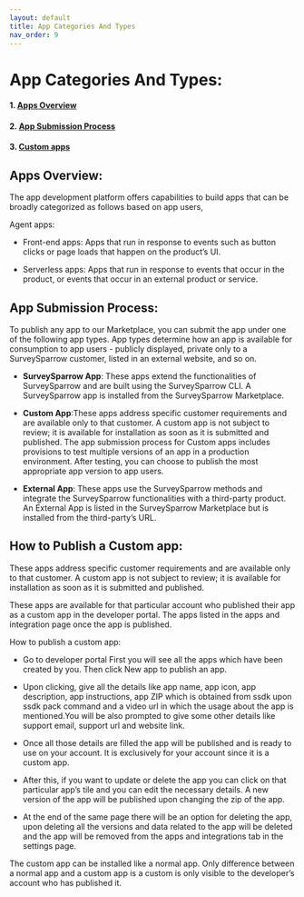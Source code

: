 ```yaml
---
layout: default
title: App Categories And Types
nav_order: 9
---
```



# **App Categories And Types:**


#### 1. [Apps Overview](#apps-overview)
#### 2. [App Submission Process](#app-submission-process)
#### 3. [Custom apps](#custom-apps)



## **Apps Overview:**

The app development platform offers capabilities to build apps that can be broadly categorized as follows based on app users,

Agent apps:

- Front-end apps: Apps that run in response to events such as button clicks or page loads that happen on the product’s UI.

- Serverless apps: Apps that run in response to events that occur in the product, or events that occur in an external product or service.

## **App Submission Process:**

To publish any app to our Marketplace, you can submit the app under one of the following app types. App types determine how an app is available for consumption to app users - publicly displayed, private only to a SurveySparrow customer, listed in an external website, and so on.

- **SurveySparrow App**: These apps extend the functionalities of SurveySparrow and are built using the SurveySparrow CLI. A SurveySparrow app is installed from the SurveySparrow Marketplace. 

- **Custom App**:These apps address specific customer requirements and are available only to that customer. A custom app is not subject to review; it is available for installation as soon as it is submitted and published. The app submission process for Custom apps includes provisions to test multiple versions of an app in a production environment. After testing, you can choose to publish the most appropriate app version to app users. 

- **External App**: These apps use the SurveySparrow methods and integrate the SurveySparrow functionalities with a third-party product. An External App is listed in the SurveySparrow Marketplace but is installed from the third-party’s URL.

## **How to Publish a Custom app:**

These apps address specific customer requirements and are available only to that customer. A custom app is not subject to review; it is available for installation as soon as it is submitted and published. 

These apps are available for that particular account who published their app as a custom app in the developer portal. The apps listed in the apps and integration page once the app is published.

How to publish a custom app:

- Go to developer portal First you will see all the apps which have been created by you. Then click New app to publish an app.

- Upon clicking, give all the details like app name, app icon, app description, app instructions, app ZIP which is obtained from ssdk upon ssdk pack command and a video url in which the usage about the app is mentioned.You will be also prompted to give some other details like support email, support url and website link.

- Once all those details are filled the app will be published and is ready to use on your account. It is exclusively for your account since it is a custom app.

- After this, if you want to update or delete the app you can click on that particular app’s tile and you can edit the necessary details. A new version of the app will be published upon changing the zip of the app.

- At the end of the same page there will be an option for deleting the app, upon deleting all the versions and data related to the app will be deleted and the app will be removed from the apps and integrations tab in the settings page.


The custom app can be installed like a normal app. Only difference between a normal app and a custom app is a custom is only visible to the developer’s account who has published it. 



